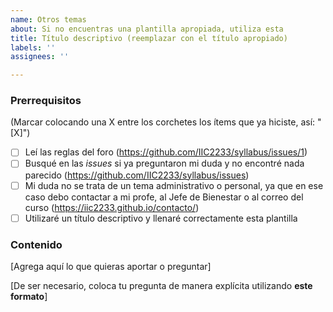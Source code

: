 ```yaml
---
name: Otros temas
about: Si no encuentras una plantilla apropiada, utiliza esta
title: Título descriptivo (reemplazar con el título apropiado)
labels: ''
assignees: ''

---
```


<!-- **Esta es una plantilla para que dejes dudas que no son cubiertas por las plantillas existentes. Recuerda utilizar la pestaña "Preview" para ver cómo se vería tu *issue* antes de publicarla.** -->

### Prerrequisitos
(Marcar colocando una X entre los corchetes los ítems que ya hiciste, así: "[X]")

* [ ] Leí las reglas del foro (https://github.com/IIC2233/syllabus/issues/1)
* [ ] Busqué en las *issues* si ya preguntaron mi duda y no encontré nada parecido (https://github.com/IIC2233/syllabus/issues)
* [ ] Mi duda no se trata de un tema administrativo o personal, ya que en ese caso debo contactar a mi profe, al Jefe de Bienestar o al correo del curso (https://iic2233.github.io/contacto/)
* [ ] Utilizaré un título descriptivo y llenaré correctamente esta plantilla

### Contenido

[Agrega aquí lo que quieras aportar o preguntar]

[De ser necesario, coloca tu pregunta de manera explícita utilizando **este formato**]
